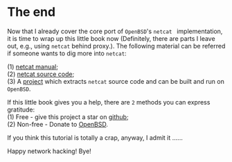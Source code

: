 # The end

Now that I already cover the core port of `OpenBSD`'s `netcat ` implementation, it is time to wrap up this little book now (Definitely, there are parts I leave out, e.g., using `netcat` behind proxy.). The following material can be referred if someone wants to dig more into `netcat`:    

(1) [netcat manual](https://man.openbsd.org/nc.1);  
(2) [netcat source code](https://github.com/openbsd/src/tree/master/usr.bin/nc);  
(3) A [project](https://github.com/NanXiao/netcat) which extracts `netcat` source code and can be built and run on `OpenBSD`.  

If this little book gives you a help, there are  `2` methods you can express gratitude:  
(1) Free - give this project a star on [github](https://github.com/NanXiao/openbsd-netcat-demystified);  
(2) Non-free - Donate to [OpenBSD](https://www.openbsdfoundation.org/campaign2018.html).  

If you think this tutorial is totally a crap, anyway, I admit it ......

Happy network hacking! Bye!